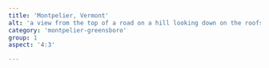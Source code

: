 ```yaml
---
title: 'Montpelier, Vermont'
alt: 'a view from the top of a road on a hill looking down on the roofs of buildings in the town of Montpelier with bright fall leaves'
category: 'montpelier-greensboro'
group: 1
aspect: '4:3'

---
```

